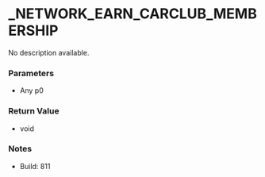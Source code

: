 # _NETWORK_EARN_CARCLUB_MEMBERSHIP

No description available.

### Parameters
* Any p0

### Return Value
* void

### Notes
* Build: 811

